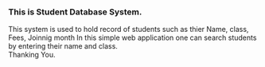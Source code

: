 ### This is Student Database System.  
This system is used to hold record of students such as thier
Name, class, Fees, Joinnig month
In this simple web application one can search students by entering their name and class.  
Thanking You.

